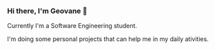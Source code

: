 ### Hi there, I'm Geovane 👋

Currently I'm a Software Engineering student.

I'm doing some personal projects that can help me in my daily ativities.

<!--
**BlimblimCFT/BlimblimCFT** is a ✨ _special_ ✨ repository because its `README.md` (this file) appears on your GitHub profile.

Here are some ideas to get you started:

- 🔭 I’m currently working on ...
- 🌱 I’m currently learning ...
- 👯 I’m looking to collaborate on ...
- 🤔 I’m looking for help with Discord BOT Integration with Whatsapp Cloud API
- 💬 Ask me about anything
- 📫 How to reach me: galefreitas@gmail.com
- ⚡ Fun fact: ...
[![Blimblim's GitHub stats](https://github-readme-stats.vercel.app/api?username=BlimblimCFT)](https://github.com/anuraghazra/github-readme-stats)

-->
